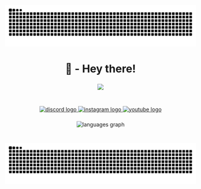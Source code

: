 <img src="https://raw.githubusercontent.com/hizo9/hizo9/output/snake.svg" alt="Snake animation" />

###

<h1 align="center">👋 - Hey there!</h1>

###

<div align="center">
  <img height="250" src="https://i.giphy.com/8hmCdMaXUewzcroADq.webp"  />
</div>

###

<br clear="both">

<div align="center">
  <a href="https://discordid.netlify.app/?id=548433662174298125" target="_blank">
    <img src="https://img.shields.io/static/v1?message=Discord&logo=discord&label=&color=7289DA&logoColor=white&labelColor=&style=for-the-badge" height="35" alt="discord logo"  />
  </a>
  <a href="https://www.instagram.com/evandanendraa/" target="_blank">
    <img src="https://img.shields.io/static/v1?message=Instagram&logo=instagram&label=&color=E4405F&logoColor=white&labelColor=&style=for-the-badge" height="35" alt="instagram logo"  />
  </a>
  <a href="https://www.youtube.com/@hizo9" target="_blank">
    <img src="https://img.shields.io/static/v1?message=Youtube&logo=youtube&label=&color=FF0000&logoColor=white&labelColor=&style=for-the-badge" height="35" alt="youtube logo"  />
  </a>
</div>

###

<div align="center">
  <img src="https://github-readme-stats.vercel.app/api/top-langs?username=hizo9&locale=en&hide_title=false&layout=compact&card_width=320&langs_count=5&theme=aura_dark&hide_border=true&custom_title=Programming%20Language" height="150" alt="languages graph"  />
</div>

###

<br clear="both">

<img src="https://raw.githubusercontent.com/hizo9/hizo9/output/snake.svg" alt="Snake animation" />

###

